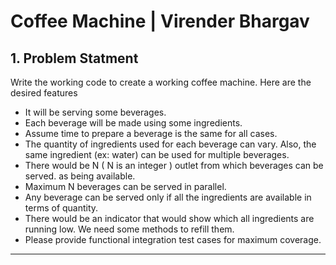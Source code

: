 # Coffee Machine | Virender Bhargav

## 1. Problem Statment
Write the working code to create a working coffee machine. Here are the desired features
* It will be serving some beverages.
* Each beverage will be made using some ingredients.
* Assume time to prepare a beverage is the same for all cases.
* The quantity of ingredients used for each beverage can vary. Also, the same ingredient (ex:
water) can be used for multiple beverages.
* There would be N ( N is an integer ) outlet from which beverages can be served. as being available.
* Maximum N beverages can be served in parallel.
* Any beverage can be served only if all the ingredients are available in terms of quantity.
* There would be an indicator that would show which all ingredients are running low. We need
some methods to refill them.
* Please provide functional integration test cases for maximum coverage.
- - - -
